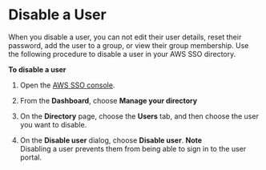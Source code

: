 # Disable a User<a name="disableuser"></a>

When you disable a user, you can not edit their user details, reset their password, add the user to a group, or view their group membership\. Use the following procedure to disable a user in your AWS SSO directory\. 

**To disable a user**

1. Open the [AWS SSO console](https://console.aws.amazon.com/singlesignon)\.

1. From the **Dashboard**, choose **Manage your directory**

1. On the **Directory** page, choose the **Users** tab, and then choose the user you want to disable\. 

1. On the **Disable user** dialog, choose **Disable user**\.
**Note**  
Disabling a user prevents them from being able to sign in to the user portal\.